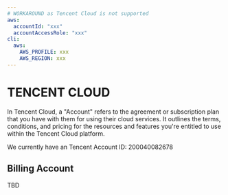 ```yaml
---
# WORKAROUND as Tencent Cloud is not supported
aws:
  accountId: "xxx"
  accountAccessRole: "xxx"
cli:
  aws:
    AWS_PROFILE: xxx
    AWS_REGION: xxx
---
```



# TENCENT CLOUD

In Tencent Cloud, a "Account" refers to the agreement or subscription plan that you have with them for using their cloud services. It outlines the terms, conditions, and pricing for the resources and features you're entitled to use within the Tencent Cloud platform.

We currently have an Tencent Account ID: 200040082678

## Billing Account

TBD
